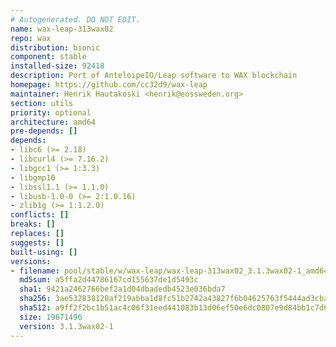 ```yaml
---
# Autogenerated. DO NOT EDIT.
name: wax-leap-313wax02
repo: wax
distribution: bionic
component: stable
installed-size: 92418
description: Port of AnteloipeIO/Leap software to WAX blockchain
homepage: https://github.com/cc32d9/wax-leap
maintainer: Henrik Hautakoski <henrik@eossweden.org>
section: utils
priority: optional
architecture: amd64
pre-depends: []
depends:
- libc6 (>= 2.18)
- libcurl4 (>= 7.16.2)
- libgcc1 (>= 1:3.3)
- libgmp10
- libssl1.1 (>= 1.1.0)
- libusb-1.0-0 (>= 2:1.0.16)
- zlib1g (>= 1:1.2.0)
conflicts: []
breaks: []
replaces: []
suggests: []
built-using: []
versions:
- filename: pool/stable/w/wax-leap/wax-leap-313wax02_3.1.3wax02-1_amd64.deb
  md5sum: a5ffa2d44786167cd155637de1d5493c
  sha1: 9421a2462766bef2a1d04dbadedb4523e036bda7
  sha256: 3ae532838120af219abba1d8fc51b2742a43827f6b04625763f5444ad3cba2f1
  sha512: a9ff2f2bc1b51ac4c06f31eed441083b13d06ef50e6dc0807e9d84bb1c7d6559e608b3e0947133e35c5176b493708efb03ca3e4ae8fe9d75f397a3405a066a8e
  size: 19671496
  version: 3.1.3wax02-1
---
```


